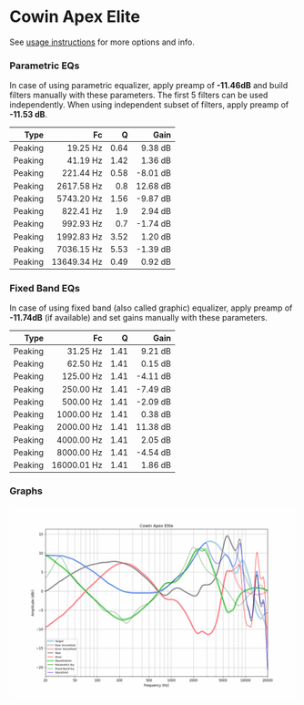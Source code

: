 # Cowin Apex Elite
See [usage instructions](https://github.com/jaakkopasanen/AutoEq#usage) for more options and info.

### Parametric EQs
In case of using parametric equalizer, apply preamp of **-11.46dB** and build filters manually
with these parameters. The first 5 filters can be used independently.
When using independent subset of filters, apply preamp of **-11.53 dB**.

| Type    | Fc          |    Q | Gain     |
|--------:|------------:|-----:|---------:|
| Peaking | 19.25 Hz    | 0.64 | 9.38 dB  |
| Peaking | 41.19 Hz    | 1.42 | 1.36 dB  |
| Peaking | 221.44 Hz   | 0.58 | -8.01 dB |
| Peaking | 2617.58 Hz  | 0.8  | 12.68 dB |
| Peaking | 5743.20 Hz  | 1.56 | -9.87 dB |
| Peaking | 822.41 Hz   | 1.9  | 2.94 dB  |
| Peaking | 992.93 Hz   | 0.7  | -1.74 dB |
| Peaking | 1992.83 Hz  | 3.52 | 1.20 dB  |
| Peaking | 7036.15 Hz  | 5.53 | -1.39 dB |
| Peaking | 13649.34 Hz | 0.49 | 0.92 dB  |

### Fixed Band EQs
In case of using fixed band (also called graphic) equalizer, apply preamp of **-11.74dB**
(if available) and set gains manually with these parameters.

| Type    | Fc          |    Q | Gain     |
|--------:|------------:|-----:|---------:|
| Peaking | 31.25 Hz    | 1.41 | 9.21 dB  |
| Peaking | 62.50 Hz    | 1.41 | 0.15 dB  |
| Peaking | 125.00 Hz   | 1.41 | -4.11 dB |
| Peaking | 250.00 Hz   | 1.41 | -7.49 dB |
| Peaking | 500.00 Hz   | 1.41 | -2.09 dB |
| Peaking | 1000.00 Hz  | 1.41 | 0.38 dB  |
| Peaking | 2000.00 Hz  | 1.41 | 11.38 dB |
| Peaking | 4000.00 Hz  | 1.41 | 2.05 dB  |
| Peaking | 8000.00 Hz  | 1.41 | -4.54 dB |
| Peaking | 16000.01 Hz | 1.41 | 1.86 dB  |

### Graphs
![](./Cowin%20Apex%20Elite.png)